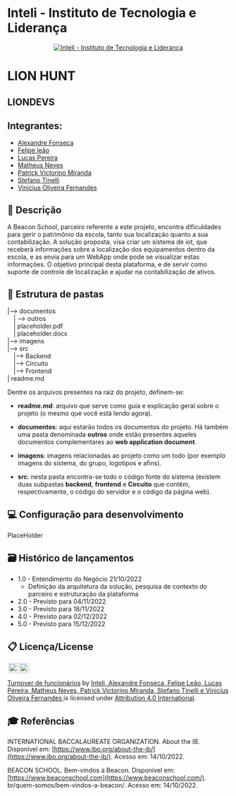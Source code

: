 # Inteli - Instituto de Tecnologia e Liderança 

<p align="center">
<a href= "https://www.inteli.edu.br/"><img src="https://www.inteli.edu.br/wp-content/uploads/2021/08/20172028/marca_1-2.png" alt="Inteli - Instituto de Tecnologia e Liderança" border="0"></a>
</p>

# LION HUNT

## LIONDEVS

## Integrantes: 
- <a href="https://www.linkedin.com/in/alexandrefonseca00/"> Alexandre Fonseca </a>
- <a href="https://www.linkedin.com/in/felipe-le%C3%A3o-9a8a601a6/"> Felipe leão </a>
- <a href="https://www.linkedin.com/in/lucas-conti-pereira-3410b1233/"> Lucas Pereira </a>
- <a href="https://www.linkedin.com/in/mateus-neves-3b767123b/"> Matheus Neves </a>
- <a href="https://www.linkedin.com/in/patrick-victorino-miranda-7ab911231/"> Patrick Victorino Miranda </a>
- <a href="#"> Stefano Tinelli </a>
- <a href="https://www.linkedin.com/in/vinicius-oliveira-fernandes-627b68168/"> Vinicius Oliveira Fernandes </a>

## 📝 Descrição

A Beacon School, parceiro referente a este projeto, encontra dificuldades para gerir o patrimônio da escola, tanto sua localização quanto a sua contabilização. A solução proposta, visa criar um sistema de iot, que receberá informações sobre a localização dos equipamentos dentro da escola, e as envia para um WebApp onde pode se visualizar estas informações. O objetivo principal desta plataforma, e de servir como suporte de controle de localização e ajudar na contabilização de ativos.

## 📁 Estrutura de pastas

|--> documentos<br>
  &emsp;| --> outros <br>
  &emsp;| placeholder.pdf<br>
  &emsp;| placeholder.docx<br>
|--> imagens<br>
|--> src<br>
  &emsp;|--> Backend<br>
  &emsp;|--> Circuito<br>
  &emsp;|--> Frontend<br>
| readme.md<br>

Dentre os arquivos presentes na raiz do projeto, definem-se:

- <b>readme.md</b>: arquivo que serve como guia e explicação geral sobre o projeto (o mesmo que você está lendo agora).

- <b>documentos</b>: aqui estarão todos os documentos do projeto. Há também uma pasta denominada <b>outros</b> onde estão presentes aqueles documentos complementares ao <b>web application document</b>.

- <b>imagens</b>: imagens relacionadas ao projeto como um todo (por exemplo imagens do sistema, do grupo, logotipos e afins).

- <b>src</b>: nesta pasta encontra-se todo o código fonte do sistema (existem duas subpastas <b>backend</b>, <b>frontend</b> e <b>Circuito</b> que contêm, respectivamente, o código do servidor e o código da página web).

## 💻 Configuração para desenvolvimento

PlaceHolder

## 🗃 Histórico de lançamentos

* 1.0 - Entendimento do Negócio 21/10/2022
  * Definição da arquitetura da solução, pesquisa de contexto do parceiro e estruturação da plataforma
* 2.0 - Previsto para 04/11/2022
* 3.0 - Previsto para 18/11/2022
* 4.0 - Previsto para 02/12/2022
* 5.0 - Previsto para 15/12/2022

## 📋 Licença/License

<img style="height:22px!important;margin-left:3px;vertical-align:text-bottom;" src="https://mirrors.creativecommons.org/presskit/icons/cc.svg?ref=chooser-v1"><img style="height:22px!important;margin-left:3px;vertical-align:text-bottom;" src="https://mirrors.creativecommons.org/presskit/icons/by.svg?ref=chooser-v1"><p xmlns:cc="http://creativecommons.org/ns#" xmlns:dct="http://purl.org/dc/terms/"><a property="dct:title" rel="cc:attributionURL" href="https://github.com/Spidus/Teste_Final_1">Turnover de funcionários</a> by <a rel="cc:attributionURL dct:creator" property="cc:attributionName" href="https://www.yggbrasil.com.br/vr">Inteli, Alexandre Fonseca, Felipe Leão, Lucas Pereira, Matheus Neves, Patrick Victorino Miranda, Stefano Tinelli e Vinicius Oliveira Fernandes </a> is licensed under <a href="http://creativecommons.org/licenses/by/4.0/?ref=chooser-v1" target="_blank" rel="license noopener noreferrer" style="display:inline-block;">Attribution 4.0 International</a>.</p>

## 🎓 Referências

INTERNATIONAL BACCALAUREATE ORGANIZATION. About the IB. Disponível em:
[https://www.ibo.org/about-the-ib/](https://www.ibo.org/about-the-ib/). Acesso em: 14/10/2022.

BEACON SCHOOL. Bem-vindos à Beacon. Disponível em: [https://www.beaconschool.com](https://www.beaconschool.com/).
br/quem-somos/bem-vindos-a-beacon/. Acesso em: 14/10/2022.
